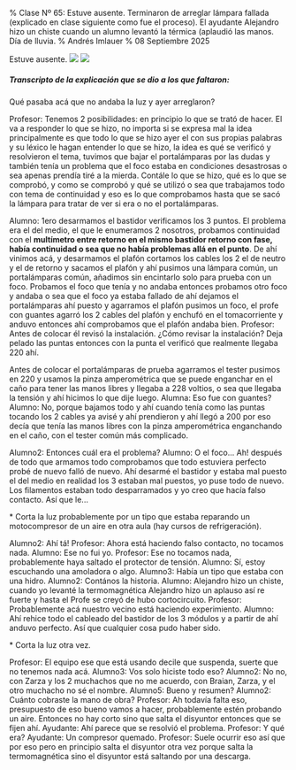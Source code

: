 % Clase Nº 65: Estuve ausente. Terminaron de arreglar lámpara fallada (explicado en clase siguiente como fue el proceso). El ayudante Alejandro hizo un chiste cuando un alumno levantó la térmica (aplaudió las manos. Día de lluvia. 
% Andrés Imlauer
% 08 Septiembre 2025

Estuve ausente.
![](https://blogger.googleusercontent.com/img/b/R29vZ2xl/AVvXsEiVy9ENwmttY5uZbAj2_56v1-915uPlD13A-2aIbThbFtHGFeDa0E67FrDY5zbEGP65DpiOHUKaL8oxAPY4ThQPVdQ39TJBoHILhViMFC9Ccn3pWGI5i62zg77og4UKAvnxZ7lux9sKZxeNL-O939mCGQpNqEdqrzw_LLt4nqQIiGqwpMua4PVmiyN7IHo/s4160/IMG-20250908-WA0003.jpg)
![](https://blogger.googleusercontent.com/img/b/R29vZ2xl/AVvXsEjDnpLgW6IhYtOFEqAZqqW2ws3uK5Kpzu8qe9V42I6sYQWHm7nb670oWk9WZNOa1Pr7NBiunT6Us-7wds4hUEB7EtJfjxyQm9CtkIegCEcuO-ueIepMRVgozI_gGWtir-6bq_JoUjrEvvKFhkY443Z2iMksBCLz-HS2q3kyd97hc8NLZo4wqW_kC3RqAmg/s4160/IMG-20250908-WA0001.jpg)

##### Transcripto de la explicación que se dio a los que faltaron:

Qué pasaba acá que no andaba la luz y ayer arreglaron?

Profesor: Tenemos 2 posibilidades: en principio lo que se trató de hacer. El va a responder lo que se hizo, no importa si se expresa mal la idea principalmente es que todo lo que se hizo ayer el con sus propias palabras y su léxico le hagan entender lo que se hizo, la idea es qué se verificó y resolvieron el tema, tuvimos que bajar el portalámparas por las dudas y también tenía un problema que el foco estaba en condiciones desastrosas o sea apenas prendía tiré a la mierda.
Contále lo que se hizo, qué es lo que se comprobó, y como se comprobó y qué se utilizó o sea que trabajamos todo con tema de continuidad y eso es lo que comprobamos hasta que se sacó la lámpara para tratar de ver si era o no el portalámparas.

Alumno: 1ero desarmamos el bastidor verificamos los 3 puntos. El problema era el del medio, el que le enumeramos 2 nosotros, probamos continuidad con el **multímetro entre retorno en el mismo bastidor retorno con fase, había continuidad o sea que no había problemas allá en el punto**. De ahí vinimos acá, y desarmamos el plafón cortamos los cables los 2 el de neutro y el de retorno y sacamos el plafón y ahí pusimos una lámpara común, un portalámparas común, añadimos sin encintarlo solo para prueba con un foco. Probamos el foco que tenía y no andaba entonces probamos otro foco y andaba o sea que el foco ya estaba fallado de ahí dejamos el portalámparas ahí puesto y agarramos el plafón pusimos un foco, el profe con guantes agarró los 2 cables del plafón y enchufó en el tomacorriente y anduvo entonces ahí comprobamos que el plafón andaba bien.
Profesor: Antes de colocar él revisó la instalación. ¿Cómo revisar la instalación? Deja pelado las puntas entonces con la punta el verificó que realmente llegaba 220 ahí.

Antes de colocar el portalámparas de prueba agarramos el tester pusimos en 220 y usamos la pinza amperométrica que se puede enganchar en el caño para tener las manos libres y llegaba a 228 voltios, o sea que llegaba la tensión y ahí hicimos lo que dije luego.
Alumna: Eso fue con guantes?
Alumno: No, porque bajamos todo y ahí cuando tenía como las puntas tocando los 2 cables ya avisé y ahí prendieron y ahí llegó a 200 por eso decía que tenía las manos libres con la pinza amperométrica enganchando en el caño, con el tester común más complicado.

Alumno2: Entonces cuál era el problema? 
Alumno: O el foco... Ah! después de todo que armamos todo comprobamos que todo estuviera perfecto probé de nuevo falló de nuevo. Ahí desarmé el bastidor y estaba mal puesto el del medio en realidad los 3 estaban mal puestos, yo puse todo de nuevo. Los filamentos estaban todo desparramados y yo creo que hacía falso contacto. Así que le...

\* Corta la luz probablemente por un tipo que estaba reparando un motocompresor de un aire en otra aula (hay cursos de refrigeración).

Alumno2: Ahí tá!
Profesor: Ahora está haciendo falso contacto, no tocamos nada.
Alumno: Ese no fui yo.
Profesor: Ese no tocamos nada, probablemente haya saltado el protector de tensión.
Alumno: Sí, estoy escuchando una amoladora o algo.
Alumno3: Había un tipo que estaba con una hidro.
Alumno2: Contános la historia.
Alumno: Alejandro hizo un chiste, cuando yo levanté la termomagnética Alejandro hizo un aplauso así re fuerte y hasta el Profe se creyó de hubo cortocircuito. 
Profesor: Probablemente acá nuestro vecino está haciendo experimiento.
Alumno: Ahí rehice todo el cableado del bastidor de los 3 módulos y a partir de ahí anduvo perfecto. Así que cualquier cosa pudo haber sido.

\* Corta la luz otra vez.

Profesor: El equipo ese que está usando decile que suspenda, suerte que no tenemos nada acá. 
Alumno3: Vos solo hiciste todo eso?
Alumno2: No no, con Zarza y los 2 muchachos que no me acuerdo, con Braian, Zarza, y el otro muchacho no sé el nombre.
Alumno5: Bueno y resumen?
Alumno2: Cuánto cobraste la mano de obra?
Profesor: Ah todavía falta eso, presupuesto de eso bueno vamos a hacer, probablemente estén probando un aire. Entonces no hay corto sino que salta el disyuntor entonces que se fijen ahí.
Ayudante: Ahí parece que se resolvió el problema.
Profesor: Y qué era?
Ayudante: Un compresor quemado.
Profesor: Suele ocurrir eso así que por eso pero en principio salta el disyuntor otra vez porque salta la termomagnética sino el disyuntor está saltando por una descarga.
